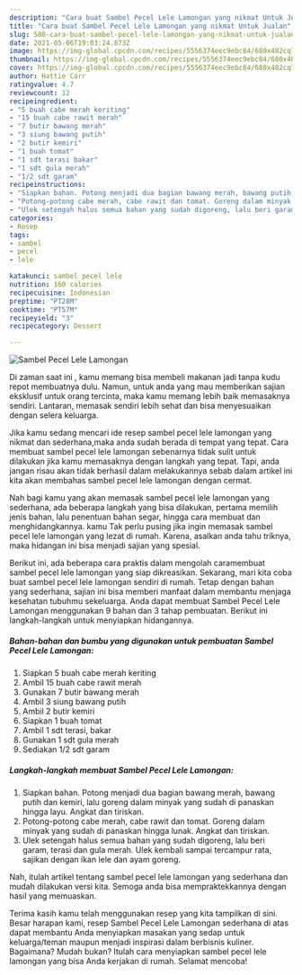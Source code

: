 ```yaml
---
description: "Cara buat Sambel Pecel Lele Lamongan yang nikmat Untuk Jualan"
title: "Cara buat Sambel Pecel Lele Lamongan yang nikmat Untuk Jualan"
slug: 580-cara-buat-sambel-pecel-lele-lamongan-yang-nikmat-untuk-jualan
date: 2021-05-06T19:03:24.873Z
image: https://img-global.cpcdn.com/recipes/5556374eec9ebc84/680x482cq70/sambel-pecel-lele-lamongan-foto-resep-utama.jpg
thumbnail: https://img-global.cpcdn.com/recipes/5556374eec9ebc84/680x482cq70/sambel-pecel-lele-lamongan-foto-resep-utama.jpg
cover: https://img-global.cpcdn.com/recipes/5556374eec9ebc84/680x482cq70/sambel-pecel-lele-lamongan-foto-resep-utama.jpg
author: Hattie Carr
ratingvalue: 4.7
reviewcount: 12
recipeingredient:
- "5 buah cabe merah keriting"
- "15 buah cabe rawit merah"
- "7 butir bawang merah"
- "3 siung bawang putih"
- "2 butir kemiri"
- "1 buah tomat"
- "1 sdt terasi bakar"
- "1 sdt gula merah"
- "1/2 sdt garam"
recipeinstructions:
- "Siapkan bahan. Potong menjadi dua bagian bawang merah, bawang putih dan kemiri, lalu goreng dalam minyak yang sudah di panaskan hingga layu. Angkat dan tiriskan."
- "Potong-potong cabe merah, cabe rawit dan tomat. Goreng dalam minyak yang sudah di panaskan hingga lunak. Angkat dan tiriskan."
- "Ulek setengah halus semua bahan yang sudah digoreng, lalu beri garam, terasi dan gula merah. Ulek kembali sampai tercampur rata, sajikan dengan ikan lele dan ayam goreng."
categories:
- Resep
tags:
- sambel
- pecel
- lele

katakunci: sambel pecel lele 
nutrition: 160 calories
recipecuisine: Indonesian
preptime: "PT28M"
cooktime: "PT57M"
recipeyield: "3"
recipecategory: Dessert

---
```



![Sambel Pecel Lele Lamongan](https://img-global.cpcdn.com/recipes/5556374eec9ebc84/680x482cq70/sambel-pecel-lele-lamongan-foto-resep-utama.jpg)

Di zaman  saat ini , kamu memang bisa membeli makanan jadi tanpa kudu repot membuatnya dulu. Namun, untuk anda yang mau memberikan sajian eksklusif untuk orang tercinta, maka kamu memang lebih baik memasaknya sendiri. Lantaran, memasak sendiri lebih sehat dan bisa menyesuaikan dengan selera keluarga.

Jika kamu sedang mencari ide resep sambel pecel lele lamongan yang nikmat dan sederhana,maka anda sudah berada di tempat yang tepat. Cara membuat sambel pecel lele lamongan  sebenarnya tidak sulit untuk dilakukan jika kamu memasaknya dengan langkah yang tepat. Tapi, anda jangan risau akan tidak berhasil dalam melakukannya 
sebab dalam artikel ini kita akan membahas sambel pecel lele lamongan dengan cermat.  



Nah bagi kamu yang akan memasak sambel pecel lele lamongan yang sederhana, ada beberapa langkah yang bisa dilakukan, pertama memilih jenis bahan, lalu penentuan bahan segar, hingga cara membuat dan menghidangkannya. kamu Tak perlu pusing jika ingin memasak sambel pecel lele lamongan yang lezat di rumah. Karena, asalkan anda  tahu triknya, maka hidangan ini bisa menjadi sajian yang spesial.

Berikut ini, ada beberapa cara praktis  dalam mengolah caramembuat sambel pecel lele lamongan yang siap dikreasikan. Sekarang, mari kita coba buat sambel pecel lele lamongan sendiri di rumah. Tetap dengan bahan yang sederhana, sajian ini bisa memberi manfaat dalam membantu menjaga kesehatan tubuhmu sekeluarga. Anda dapat membuat Sambel Pecel Lele Lamongan menggunakan 9 bahan dan 3 tahap pembuatan. Berikut ini langkah-langkah untuk menyiapkan hidangannya.

<!--inarticleads1-->

##### Bahan-bahan dan bumbu yang digunakan untuk pembuatan Sambel Pecel Lele Lamongan:

1. Siapkan 5 buah cabe merah keriting
1. Ambil 15 buah cabe rawit merah
1. Gunakan 7 butir bawang merah
1. Ambil 3 siung bawang putih
1. Ambil 2 butir kemiri
1. Siapkan 1 buah tomat
1. Ambil 1 sdt terasi, bakar
1. Gunakan 1 sdt gula merah
1. Sediakan 1/2 sdt garam




<!--inarticleads2-->

##### Langkah-langkah membuat Sambel Pecel Lele Lamongan:

1. Siapkan bahan. Potong menjadi dua bagian bawang merah, bawang putih dan kemiri, lalu goreng dalam minyak yang sudah di panaskan hingga layu. Angkat dan tiriskan.
1. Potong-potong cabe merah, cabe rawit dan tomat. Goreng dalam minyak yang sudah di panaskan hingga lunak. Angkat dan tiriskan.
1. Ulek setengah halus semua bahan yang sudah digoreng, lalu beri garam, terasi dan gula merah. Ulek kembali sampai tercampur rata, sajikan dengan ikan lele dan ayam goreng.




Nah, itulah artikel tentang  sambel pecel lele lamongan  yang sederhana dan mudah dilakukan versi kita. Semoga anda bisa mempraktekkannya dengan hasil yang memuaskan. 

Terima kasih kamu telah menggunakan resep yang kita tampilkan di sini. Besar harapan kami, resep  Sambel Pecel Lele Lamongan sederhana di atas dapat membantu Anda menyiapkan masakan yang sedap untuk keluarga/teman maupun menjadi inspirasi dalam berbisnis kuliner. Bagaimana? Mudah bukan? Itulah cara menyiapkan sambel pecel lele lamongan yang bisa Anda kerjakan di rumah. Selamat mencoba!

